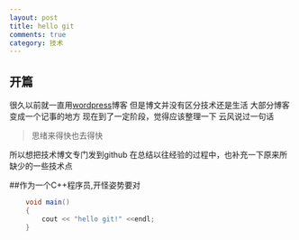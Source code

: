 ```yaml
---
layout: post
title: hello git
comments: true
category: 技术
---
```

## 开篇
很久以前就一直用[wordpress](mxm.neland.cn)博客
但是博文并没有区分技术还是生活
大部分博客变成一个记事的地方
现在到了一定阶段，觉得应该整理一下
云风说过一句话

>思绪来得快也去得快

所以想把技术博文专门发到github
在总结以往经验的过程中，也补充一下原来所缺少的一些技术点

##作为一个C++程序员,开怪姿势要对
```java
	void main()
	{
		cout << "hello git!" <<endl;
	}
```

